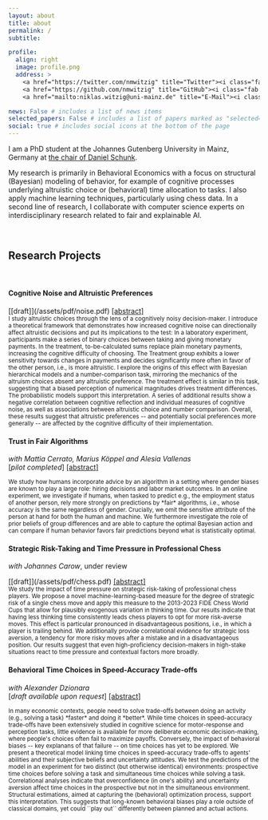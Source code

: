 ```yaml
---
layout: about
title: about
permalink: /
subtitle:

profile:
  align: right
  image: profile.png
  address: >
    <a href="https://twitter.com/nmwitzig" title="Twitter"><i class="fab fa-twitter"></i></a>
    <a href="https://github.com/nmwitzig" title="GitHub"><i class="fab fa-github"></i></a>
    <a href="mailto:niklas.witzig@uni-mainz.de" title="E-Mail"><i class="fa fa-envelope"></i></a>

news: False # includes a list of news items
selected_papers: False # includes a list of papers marked as "selected={true}"
social: true # includes social icons at the bottom of the page
---
```


I am a PhD student at the Johannes Gutenberg University in Mainz, Germany at [the chair of Daniel Schunk](https://www.public.economics.uni-mainz.de).

My research is primarily in Behavioral Economics with a focus on structural (Bayesian) modeling of behavior, for example of cognitive processes underlying altruistic choice or (behavioral) time allocation to tasks. I also apply machine learning techniques, particularly using chess data. In a second line of research, I collaborate with computer science experts on interdisciplinary research related to fair and explainable AI.


 
&nbsp;
&nbsp;

## Research Projects

&nbsp;

<!--*[You can find a poster summarizing some of my projects here](https://www.gutenberg-akademie.uni-mainz.de/files/2022/05/Witzig_poster_Komprimiert.pdf)*
-->

#### Cognitive Noise and Altruistic Preferences

<!--[[Streamlit-App (prelim)]](https://appmodel-dwngdhzfinbdrbgcqepth6.streamlit.app/)--> [[draft]](/assets/pdf/noise.pdf) <a data-toggle="collapse" href="#collapse_noise" class="collapsed" aria-expanded="false">[abstract]</a>
<div id="collapse_noise" class="panel-collapse collapse" style=""> <text style="font-size:smaller; text-justify: auto">
I study altruistic choices through the lens of a cognitively noisy decision-maker. I introduce a theoretical framework that demonstrates how increased cognitive noise can directionally affect altruistic decisions and put its implications to the test: In a laboratory experiment, participants make a series of binary choices between taking and giving monetary payments. In the treatment, to-be-calculated sums replace plain monetary payments, increasing the cognitive difficulty of choosing. The Treatment group exhibits a lower sensitivity towards changes in payments and decides significantly more often in favor of the other person, i.e., is more altruistic. I explore the origins of this effect with Bayesian hierarchical models and a number-comparison task, mirroring the mechanics of the altruism choices absent any altruistic preference. The treatment effect is similar in this task, suggesting that a biased perception of numerical magnitudes drives treatment differences. The probabilistic models support this interpretation. A series of additional results show a negative correlation between cognitive reflection and individual measures of cognitive noise, as well as associations between altruistic choice and number comparison. Overall, these results suggest that altruistic preferences -- and potentially social preferences more generally -- are affected by the cognitive difficulty of their implementation.</text></div>

#### Trust in Fair Algorithms

_with Mattia Cerrato, Marius Köppel and Alesia Vallenas_<br>
[*pilot completed*] <a data-toggle="collapse" href="#collapse_ai" class="collapsed" aria-expanded="false">[abstract]</a>

<div id="collapse_ai" class="panel-collapse collapse" style=""> <text style="font-size:smaller">
We study how humans incorporate advice by an algorithm in a setting where gender biases are known to play a large role: hiring decisions and labor market outcomes. In an online experiment, we investigate if humans, when tasked to predict e.g., the employment status of another person, rely more strongly on predictions by *fair* algorithms, i.e., whose accuracy is the same regardless of gender. Crucially, we omit the sensitive attribute of the person at hand for both the human and machine. We furthermore investigate the role of prior beliefs of group differences and are able to capture the optimal Bayesian action and can compare if human behavior favors fair predictions beyond what is statistically optimal.</text></div>

#### Strategic Risk-Taking and Time Pressure in Professional Chess

_with Johannes Carow_, under review<br> 
<!--[[Web-App]](https://share.streamlit.io/nmwitzig/streamlit-chess/main/app.py)--> [[draft]](/assets/pdf/chess.pdf) <a data-toggle="collapse" href="#collapse_chess" class="collapsed" aria-expanded="false">[abstract]</a>

<div id="collapse_chess" class="panel-collapse collapse" style=""> <text style="font-size:smaller">
We study the impact of time pressure on strategic risk-taking of professional chess players. We propose a novel machine-learning-based measure for the degree of strategic risk of a single chess move and apply this measure to the 2013-2023 FIDE Chess World Cups that allow for plausibly exogenous variation in thinking time. Our results indicate that having less thinking time consistently leads chess players to opt for more risk-averse moves. This effect is particular pronounced in disadvantageous positions, i.e., in which a player is trailing behind.  We additionally provide correlational evidence for strategic loss aversion, a tendency for more risky moves after a mistake and in a disadvantageous position. Our results suggest that even high-proficiency decision-makers in high-stake situations react to time pressure and contextual factors more broadly. </text></div>

#### Behavioral Time Choices in Speed-Accuracy Trade-offs

_with Alexander Dzionara_<br>
[*draft available upon request*] <a data-toggle="collapse" href="#collapse_time" class="collapsed" aria-expanded="false">[abstract]</a>

<div id="collapse_time" class="panel-collapse collapse" style=""> <text style="font-size:smaller">
In many economic contexts, people need to solve trade-offs between doing an activity (e.g., solving a task) *faster* and doing it *better*. While time choices in speed-accuracy trade-offs have been extensively studied in cognitive science for motor-response and perception tasks, little evidence is available for more deliberate economic decision-making, where people's choices often fail to maximize payoffs. Conversely, the impact of behavioral biases -- key explanans of that failure --  on time choices has yet to be explored. We present a theoretical model linking time choices in speed-accuracy trade-offs to agents' abilities and their subjective beliefs and uncertainty attitudes. We test the predictions of the model in an experiment for two distinct (but otherwise identical) environments: prospective time choices before solving a task and simultaneous time choices while solving a task. Correlational analyses indicate that overconfidence (in one's ability) and uncertainty aversion affect time choices in the prospective but not in the simultaneous environment. Structural estimations, aimed at capturing the (behavioral) optimization process, support this interpretation. This suggests that long-known behavioral biases play a role outside of classical domains, yet could ``play out`` differently between planned and actual actions.</text></div>
&nbsp;






<!--
[[Project Page]](/projects/projects-3) [*draft in preparation*]<br>
<details>
<summary>[Summary]</summary>
<text style="font-size:smaller">
In this project, we
</text>
</details>
-->

<!--
<details>
<summary>[Summary]</summary>
<text style="font-size:smaller">
In this project, we
</text>
</details>
-->
